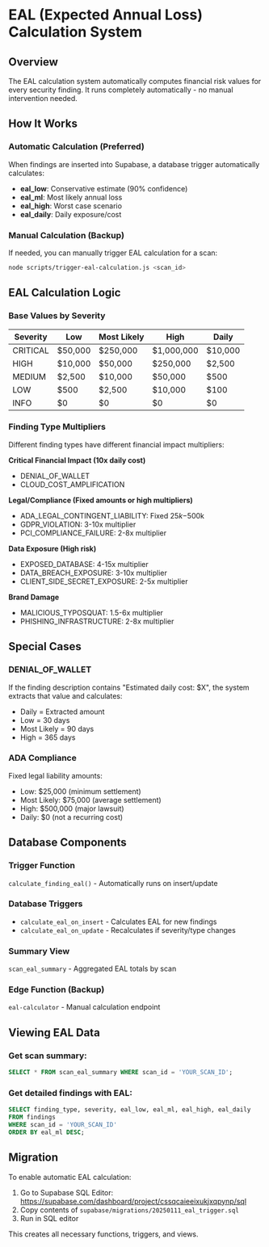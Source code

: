 # EAL (Expected Annual Loss) Calculation System

## Overview

The EAL calculation system automatically computes financial risk values for every security finding. It runs completely automatically - no manual intervention needed.

## How It Works

### Automatic Calculation (Preferred)

When findings are inserted into Supabase, a database trigger automatically calculates:
- **eal_low**: Conservative estimate (90% confidence)
- **eal_ml**: Most likely annual loss
- **eal_high**: Worst case scenario
- **eal_daily**: Daily exposure/cost

### Manual Calculation (Backup)

If needed, you can manually trigger EAL calculation for a scan:
```bash
node scripts/trigger-eal-calculation.js <scan_id>
```

## EAL Calculation Logic

### Base Values by Severity

| Severity | Low | Most Likely | High | Daily |
|----------|-----|-------------|------|-------|
| CRITICAL | $50,000 | $250,000 | $1,000,000 | $10,000 |
| HIGH | $10,000 | $50,000 | $250,000 | $2,500 |
| MEDIUM | $2,500 | $10,000 | $50,000 | $500 |
| LOW | $500 | $2,500 | $10,000 | $100 |
| INFO | $0 | $0 | $0 | $0 |

### Finding Type Multipliers

Different finding types have different financial impact multipliers:

**Critical Financial Impact (10x daily cost)**
- DENIAL_OF_WALLET
- CLOUD_COST_AMPLIFICATION

**Legal/Compliance (Fixed amounts or high multipliers)**
- ADA_LEGAL_CONTINGENT_LIABILITY: Fixed $25k-$500k
- GDPR_VIOLATION: 3-10x multiplier
- PCI_COMPLIANCE_FAILURE: 2-8x multiplier

**Data Exposure (High risk)**
- EXPOSED_DATABASE: 4-15x multiplier
- DATA_BREACH_EXPOSURE: 3-10x multiplier
- CLIENT_SIDE_SECRET_EXPOSURE: 2-5x multiplier

**Brand Damage**
- MALICIOUS_TYPOSQUAT: 1.5-6x multiplier
- PHISHING_INFRASTRUCTURE: 2-8x multiplier

## Special Cases

### DENIAL_OF_WALLET
If the finding description contains "Estimated daily cost: $X", the system extracts that value and calculates:
- Daily = Extracted amount
- Low = 30 days
- Most Likely = 90 days  
- High = 365 days

### ADA Compliance
Fixed legal liability amounts:
- Low: $25,000 (minimum settlement)
- Most Likely: $75,000 (average settlement)
- High: $500,000 (major lawsuit)
- Daily: $0 (not a recurring cost)

## Database Components

### Trigger Function
`calculate_finding_eal()` - Automatically runs on insert/update

### Database Triggers
- `calculate_eal_on_insert` - Calculates EAL for new findings
- `calculate_eal_on_update` - Recalculates if severity/type changes

### Summary View
`scan_eal_summary` - Aggregated EAL totals by scan

### Edge Function (Backup)
`eal-calculator` - Manual calculation endpoint

## Viewing EAL Data

### Get scan summary:
```sql
SELECT * FROM scan_eal_summary WHERE scan_id = 'YOUR_SCAN_ID';
```

### Get detailed findings with EAL:
```sql
SELECT finding_type, severity, eal_low, eal_ml, eal_high, eal_daily 
FROM findings 
WHERE scan_id = 'YOUR_SCAN_ID'
ORDER BY eal_ml DESC;
```

## Migration

To enable automatic EAL calculation:

1. Go to Supabase SQL Editor: https://supabase.com/dashboard/project/cssqcaieeixukjxqpynp/sql
2. Copy contents of `supabase/migrations/20250111_eal_trigger.sql`
3. Run in SQL editor

This creates all necessary functions, triggers, and views.